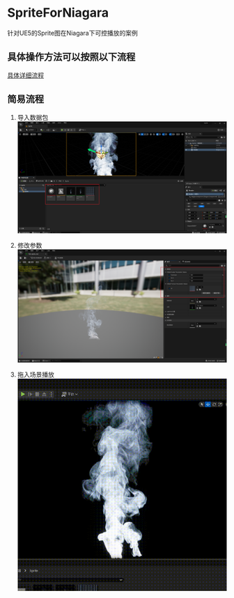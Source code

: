 # SpriteForNiagara
针对UE5的Sprite图在Niagara下可控播放的案例


## 具体操作方法可以按照以下流程  
[具体详细流程](https://brief-wanderer-923.notion.site/UE5-Sprite-For-Niagara-f795b0a541034f6bb99a5c790155402e?pvs=4)  


## 简易流程  
1. 导入数据包  
![image](https://github.com/Hanleon/SpriteForNiagara/blob/main/1.png)  

2. 修改参数  
![image](https://github.com/Hanleon/SpriteForNiagara/blob/main/2.png)  

3. 拖入场景播放  
![image](https://github.com/Hanleon/SpriteForNiagara/blob/main/3.gif)  

